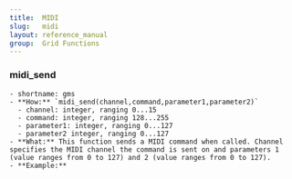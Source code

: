 ```yaml
---
title:  MIDI
slug:   midi
layout: reference_manual
group:  Grid Functions
---
```


### midi_send
    - shortname: gms
    - **How:** `midi_send(channel,command,parameter1,parameter2)`
      - channel: integer, ranging 0...15
      - command: integer, ranging 128...255
      - parameter1: integer, ranging 0...127
      - parameter2 integer, ranging 0...127
    - **What:** This function sends a MIDI command when called. Channel specifies the MIDI channel the command is sent on and parameters 1 (value ranges from 0 to 127) and 2 (value ranges from 0 to 127).
    - **Example:** 